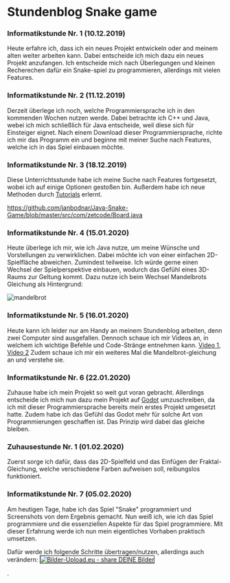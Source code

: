 # Stundenblog Snake game

### Informatikstunde Nr. 1  (10.12.2019)
Heute erfahre ich, dass ich ein neues Projekt entwickeln oder and meinem alten weiter arbeiten kann.
Dabei entscheide ich mich dazu ein neues Projekt anzufangen. Ich entscheide mich nach Überlegungen und kleinen Recherechen dafür ein Snake-spiel zu programmieren, allerdings mit vielen Features.

### Informatikstunde Nr. 2  (11.12.2019)
Derzeit überlege ich noch, welche Programmiersprache ich in den kommenden Wochen nutzen werde. Dabei betrachte ich C++ und Java, webei ich mich schließlich für Java entscheide, weil diese sich für Einsteiger eignet.
Nach einem Download dieser Programmiersprache, richte ich mir das Programm ein und beginne mit meiner Suche nach Features, welche ich in das Spiel einbauen möchte.

### Informatikstunde Nr. 3  (18.12.2019)
Diese Unterrichtsstunde habe ich meine Suche nach Features fortgesetzt, wobei ich auf einige Optionen gestoßen bin. Außerdem habe ich neue Methoden durch [Tutorials](http://zetcode.com/tutorials/javagamestutorial/snake/) erlernt.




https://github.com/janbodnar/Java-Snake-Game/blob/master/src/com/zetcode/Board.java


### Informatikstunde Nr. 4  (15.01.2020)
Heute überlege ich mir, wie ich Java nutze, um meine Wünsche und Vorstellungen zu verwirklichen. Dabei möchte ich von einer einfachen 2D-Spielfläche abweichen. Zumindest teilweise. Ich würde gerne einen Wechsel der Spielperspektive einbauen, wodurch das Gefühl eines 3D-Raums zur Geltung kommt. Dazu nutze ich beim Wechsel Mandelbrots Gleichung als Hintergrund:

![mandelbrot](https://media.giphy.com/media/LUk0ofIlbDb68/giphy.gif)

### Informatikstunde Nr. 5  (16.01.2020)
Heute kann ich leider nur am Handy an meinem Stundenblog arbeiten, denn zwei Computer sind ausgefallen.
Dennoch schaue ich mir Videos an, in welchem ich wichtige Befehle und Code-Stränge entnehmen kann.
[Video 1](https://www.youtube.com/watch?v=91a7ceECNTc),
[Video 2](https://www.youtube.com/watch?v=OZYVfVxB81s)
Zudem schaue ich mir ein weiteres Mal die Mandelbrot-gleichung an und verstehe sie.


### Informatikstunde Nr. 6  (22.01.2020)
Zuhause habe ich mein Projekt so weit gut voran gebracht. Allerdings entscheide ich mich nun dazu mein Projekt auf [Godot](https://godotengine.org/) umzuschreiben, da ich mit dieser Programmiersprache bereits mein erstes Projekt umgesetzt hatte. Zudem habe ich das Gefühl das Godot mehr für solche Art von Programmierungen geschaffen ist. Das Prinzip wird dabei das gleiche bleiben.

### Zuhausestunde Nr. 1  (01.02.2020)
Zuerst sorge ich dafür, dass das 2D-Spielfeld und das Einfügen der Fraktal-Gleichung, welche verschiedene Farben aufweisen soll, reibungslos funktioniert.

### Informatikstunde Nr. 7  (05.02.2020)
Am heutigen Tage, habe ich das Spiel "Snake" programmiert und Screenshots von dem Ergebnis gemacht. Nun weiß ich, wie ich das Spiel programmiere und die essenziellen Aspekte für das Spiel programmiere. Mit dieser Erfahrung werde ich nun mein eigentliches Vorhaben praktisch umsetzen.

Dafür werde ich folgende Schritte übertragen/nutzen, allerdings auch verändern:
<a href="https://www.bilder-upload.eu/bild-675ae7-1580901090.png.html" target="_blank"><img src="https://www.bilder-upload.eu/thumb/675ae7-1580901090.png" border="1" alt="Bilder-Upload.eu - share DEINE Bilder" /></a>



.




